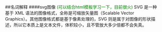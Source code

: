 
##名词解释
####svg图像   <font color="green">(可以结合html模板学习一下，目前很火)</font>
SVG 是一种基于 XML 语法的图像格式，全称是可缩放矢量图（Scalable Vector Graphics）。其他图像格式都是基于像素处理的，SVG 则是属于对图像的形状描述，所以它本质上是文本文件，体积较小，且不管放大多少倍都不会失真。